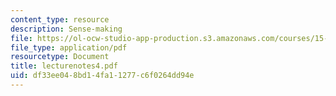 ```yaml
---
content_type: resource
description: Sense-making
file: https://ol-ocw-studio-app-production.s3.amazonaws.com/courses/15-974-leadership-lab-spring-2003/df33ee048bd14fa11277c6f0264dd94e_lecturenotes4.pdf
file_type: application/pdf
resourcetype: Document
title: lecturenotes4.pdf
uid: df33ee04-8bd1-4fa1-1277-c6f0264dd94e
---
```

